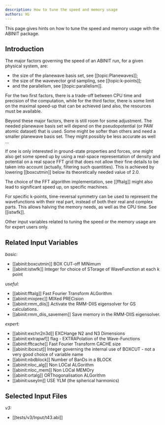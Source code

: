 ```yaml
---
description: How to tune the speed and memory usage
authors: XG
---
```

<!--- This  file has been generated automatically from the corresponding _* source file. DO NOT EDIT. Edit the source file instead. -->

This page gives hints on how to tune the speed and memory usage with the ABINIT package.

## Introduction

The major factors governing the speed of an ABINIT run, for a given physical system, are:

  * the size of the planewave basis set, see [[topic:Planewaves]];
  * the size of the wavevector grid sampling, see [[topic:k-points]];
  * and the parallelism, see [[topic:parallelism]].

For the two first factors, there is a trade-off between CPU time and precision
of the computation, while for the third factor, there is some limit on the
maximal speed-up that can be achieved (and also, the resources must be available.

Beyond these major factors, there is still room for some adjustment. The
needed planewave basis set will depend on the pseudopotential (or PAW atomic
dataset) that is used. Some might be softer than others and need a smaller
planewave basis set. They might possibly be less accurate as well ...

If one is only interested in ground-state properties and forces, one might
also get some speed up by using a real-space representation of density and
potential on a real space FFT grid that does not allow their fine details to
be taken into account (actually, filtering such quantities). This is achieved
by lowering [[boxcutmin]] below its theoretically needed value of 2.0.

The choice of the FFT algorithm implementation, see [[fftalg]] might also lead
to significant speed up, on specific machines.

For specific k-points, time-reversal symmetry can be used to represent the
wavefunctions with their real part, instead of both their real and complex parts. 
This allows halving the memory needs, as well as the CPU time. 
See [[istwfk]].

Other input variables related to tuning the speed or the memory usage are for expert users only.

## Related Input Variables

*basic:*

- [[abinit:boxcutmin]]  BOX CUT-off MINimum
- [[abinit:istwfk]]  Integer for choice of STorage of WaveFunction at each k point
 
*useful:*

- [[abinit:fftalg]]  Fast Fourier Transform ALGorithm
- [[abinit:mixprec]]  MIXed PRECision
- [[abinit:rmm_diis]]  Activate the RMM-DIIS eigensolver for GS calculations.
- [[abinit:rmm_diis_savemem]]  Save memory in the RMM-DIIS eigensolver.
 
*expert:*

- [[abinit:exchn2n3d]]  EXCHange N2 and N3 Dimensions
- [[abinit:extrapwf]]  flag - EXTRAPolation of the Wave-Functions
- [[abinit:fftcache]]  Fast Fourier Transform CACHE size
- [[abinit:iboxcut]]  Integer governing the internal use of BOXCUT - not a very good choice of variable name
- [[abinit:nbdblock]]  Number of BanDs in a BLOCK
- [[abinit:nloc_alg]]  Non LOCal ALGorithm
- [[abinit:nloc_mem]]  Non LOCal MEMOry
- [[abinit:ortalg]]  ORThogonalisation ALGorithm
- [[abinit:useylm]]  USE YLM (the spherical harmonics)
 

## Selected Input Files

*v3:*

- [[tests/v3/Input/t43.abi]]
 

